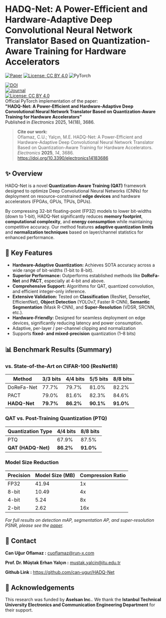 # HADQ-Net: A Power-Efficient and Hardware-Adaptive Deep Convolutional Neural Network Translator Based on Quantization-Aware Training for Hardware Accelerators

[![Paper](https://img.shields.io/badge/Paper-Electronics-3686-blue)](https://doi.org/10.3390/electronics14183686)
[![License: CC BY 4.0](https://img.shields.io/badge/License-CC_BY_4.0-lightgrey.svg)](https://creativecommons.org/licenses/by/4.0/)
![PyTorch](https://img.shields.io/badge/PyTorch-EE4C2C?style=flat&logo=pytorch&logoColor=white)

[![DOI](https://img.shields.io/badge/DOI-10.3390/electronics14183686-blue)](https://doi.org/10.3390/electronics14183686)  
[![Journal](https://img.shields.io/badge/Journal-Electronics-green)](https://www.mdpi.com/journal/electronics)  
[![License: CC BY 4.0](https://img.shields.io/badge/License-CC%20BY%204.0-lightgrey.svg)](https://creativecommons.org/licenses/by/4.0/)  
Official PyTorch implementation of the paper:  
**"HADQ-Net: A Power-Efficient and Hardware-Adaptive Deep Convolutional Neural Network Translator Based on Quantization-Aware Training for Hardware Accelerators"**  
Published in *Electronics* 2025, 14(18), 3686.

> **Cite our work:**  
> Oflamaz, C.U.; Yalçın, M.E. HADQ-Net: A Power-Efficient and Hardware-Adaptive Deep Convolutional Neural Network Translator Based on Quantization-Aware Training for Hardware Accelerators. *Electronics* **2025**, *14*, 3686. https://doi.org/10.3390/electronics14183686

## ✨ Overview

HADQ-Net is a novel **Quantization-Aware Training (QAT)** framework designed to optimize Deep Convolutional Neural Networks (CNNs) for deployment on resource-constrained **edge devices** and hardware accelerators (FPGAs, GPUs, TPUs, DPUs).

By compressing 32-bit floating-point (FP32) models to lower bit-widths (down to 1-bit), HADQ-Net significantly reduces **memory footprint**, **computational complexity**, and **energy consumption** while maintaining competitive accuracy. Our method features **adaptive quantization limits** and **normalization techniques** based on layer/channel statistics for enhanced performance.


## 🚀 Key Features

*   **Hardware-Adaptive Quantization:** Achieves SOTA accuracy across a wide range of bit-widths (1-bit to 8-bit).
*   **Superior Performance:** Outperforms established methods like **DoReFa-Net** and **PACT**, especially at 4-bit and above.
*   **Comprehensive Support:** Algorithms for QAT, quantized convolution, and efficient integer-only inference.
*   **Extensive Validation:** Tested on **Classification** (ResNet, DenseNet, EfficientNet), **Object Detection** (YOLOv7, Faster R-CNN), **Semantic Segmentation** (Mask R-CNN), and **Super-Resolution** (VDSR, SRCNN, etc.).
*   **Hardware-Friendly:** Designed for seamless deployment on edge devices, significantly reducing latency and power consumption.
*   Adaptive, per-layer / per-channel clipping and normalization  
*   Supports **fixed- and mixed-precision** quantization (1–8 bits)  


## 📊 Benchmark Results (Summary)

### vs. State-of-the-Art on CIFAR-100 (ResNet18)
| Method          | 3/3 bits | 4/4 bits     | 5/5 bits     | 8/8 bits     |
|-----------------|----------|--------------|--------------|--------------|
| DoReFa-Net      | 77.7%    | 79.7%        | 81.0%        | 82.2%        |
| PACT            | 79.0%    | 81.6%        | 82.3%        | 84.6%        |
| **HADQ-Net**    | **79.7%**| **86.2%**    | **90.1%**    | **91.0%**    |

### QAT vs. Post-Training Quantization (PTQ)
| Quantization Type | 4/4 bits     | 8/8 bits     |
|-------------------|--------------|--------------|
| PTQ               | 67.9%        | 87.5%        |
| **QAT (HADQ-Net)**| **86.2%**    | **91.0%**    |

### Model Size Reduction
| Precision | Model Size (MB) | Compression Ratio |
|-----------|-----------------|-------------------|
| FP32      | 41.94           | 1x                |
| 8-bit     | 10.49           | 4x                |
| 4-bit     | 5.24            | 8x                |
| 2-bit     | 2.62            | 16x               |

*For full results on detection mAP, segmentation AP, and super-resolution PSNR, please see the [paper](https://doi.org/10.3390/electronics14183686).*

## 📧 Contact
**Can Uğur Oflamaz    :** cuoflamaz@run-x.com

**Prof. Dr. Müştak Erhan Yalçın :** mustak.yalcin@itu.edu.tr

**Github Link         :** https://github.com/can-ugur/HADQ-Net

## 🙏 Acknowledgements
This research was funded by **Aselsan Inc.**. We thank the **Istanbul Technical University Electronics and Communication Engineering Department** for their support.
